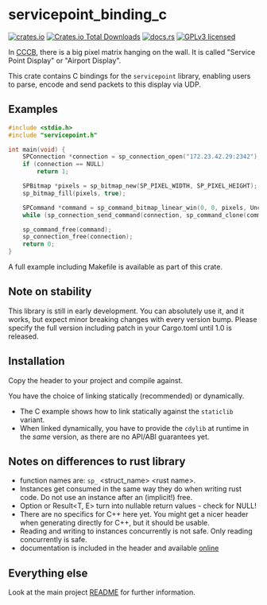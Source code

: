 # servicepoint_binding_c

[![crates.io](https://img.shields.io/crates/v/servicepoint_binding_c.svg)](https://crates.io/crates/servicepoint)
[![Crates.io Total Downloads](https://img.shields.io/crates/d/servicepoint_binding_c)](https://crates.io/crates/servicepoint)
[![docs.rs](https://img.shields.io/docsrs/servicepoint_binding_c)](https://docs.rs/servicepoint/latest/servicepoint/)
[![GPLv3 licensed](https://img.shields.io/crates/l/servicepoint_binding_c)](../../LICENSE)

In [CCCB](https://berlin.ccc.de/), there is a big pixel matrix hanging on the wall. 
It is called  "Service Point Display" or "Airport Display".

This crate contains C bindings for the `servicepoint` library, enabling users to parse, encode and send packets to this display via UDP.

## Examples

```c++
#include <stdio.h>
#include "servicepoint.h"

int main(void) {
    SPConnection *connection = sp_connection_open("172.23.42.29:2342");
    if (connection == NULL)
        return 1;

    SPBitmap *pixels = sp_bitmap_new(SP_PIXEL_WIDTH, SP_PIXEL_HEIGHT);
    sp_bitmap_fill(pixels, true);

    SPCommand *command = sp_command_bitmap_linear_win(0, 0, pixels, Uncompressed);
    while (sp_connection_send_command(connection, sp_command_clone(command)));

    sp_command_free(command);
    sp_connection_free(connection);
    return 0;
}
```

A full example including Makefile is available as part of this crate.

## Note on stability

This library is still in early development.
You can absolutely use it, and it works, but expect minor breaking changes with every version bump.
Please specify the full version including patch in your Cargo.toml until 1.0 is released.

## Installation

Copy the header to your project and compile against.

You have the choice of linking statically (recommended) or dynamically.
- The C example shows how to link statically against the `staticlib` variant.
- When linked dynamically, you have to provide the `cdylib` at runtime in the _same_ version, as there are no API/ABI guarantees yet.

## Notes on differences to rust library

- function names are: `sp_` \<struct_name\> \<rust name\>.
- Instances get consumed in the same way they do when writing rust code. Do not use an instance after an (implicit!) free.
- Option<T> or Result<T, E> turn into nullable return values - check for NULL!
- There are no specifics for C++ here yet. You might get a nicer header when generating directly for C++, but it should be usable.
- Reading and writing to instances concurrently is not safe. Only reading concurrently is safe.
- documentation is included in the header and available [online](https://docs.rs/servicepoint_binding_c/latest/servicepoint_binding_c/)

## Everything else

Look at the main project [README](https://git.berlin.ccc.de/servicepoint/servicepoint/src/branch/main/README.md) for further information.
